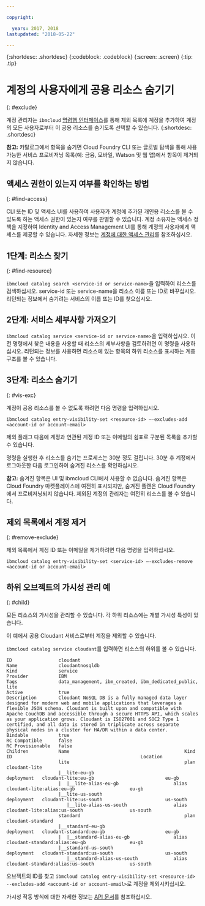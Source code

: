 ```yaml
---

copyright:

  years: 2017, 2018
lastupdated: "2018-05-22"

---
```


{:shortdesc: .shortdesc}
{:codeblock: .codeblock}
{:screen: .screen}
{:tip: .tip}

# 계정의 사용자에게 공용 리소스 숨기기
{: #exclude}

계정 관리자는 `ibmcloud` [명령행 인터페이스](/docs/cli/reference/bluemix_cli/bx_cli.html#ibmcloud_catalog_entry_visibility_set)를 통해 제외 목록에 계정을 추가하여 계정의 모든 사용자로부터 이 공용 리소스를 숨기도록 선택할 수 있습니다.
{:shortdesc: .shortdesc}

**참고:** 카탈로그에서 항목을 숨기면 Cloud Foundry CLI 또는 글로벌 탐색을 통해 사용 가능한 서비스 프로비저닝 목록(예: 금융, 모바일, Watson 및 웹 앱)에서 항목이 제거되지 않습니다.

## 액세스 권한이 있는지 여부를 확인하는 방법
{: #find-access}

CLI 또는 ID 및 액세스 UI를 사용하여 사용자가 계정에 추가된 개인용 리소스를 볼 수 있도록 하는 액세스 권한이 있는지 여부를 판별할 수 있습니다. 계정 소유자는 액세스 정책을 지정하여 Identity and Access Management UI를 통해 계정의 사용자에게 액세스를 제공할 수 있습니다. 자세한 정보는 [계정에 대한 액세스 관리](access.html)를 참조하십시오.

## 1단계: 리소스 찾기
{: #find-resource}

`ibmcloud catalog search <service-id or service-name>`을 입력하여 리소스를 검색하십시오. service-id 또는 service-name을 리소스 이름 또는 ID로 바꾸십시오. 리턴되는 정보에서 숨기려는 서비스의 이름 또는 ID를 찾으십시오.

## 2단계: 서비스 세부사항 가져오기

`ibmcloud catalog service <service-id or service-name>`을 입력하십시오. 이전 명령에서 찾은 내용을 사용할 때 리소스의 세부사항을 검토하려면 이 명령을 사용하십시오. 리턴되는 정보를 사용하면 리소스에 있는 항목의 하위 리소스를 표시하는 계층 구조를 볼 수 있습니다.

## 3단계: 리소스 숨기기
{: #vis-exc}

계정이 공용 리소스를 볼 수 없도록 하려면 다음 명령을 입력하십시오.

`ibmcloud catalog entry-visibility-set <resource-id> —-excludes-add <account-id or account-email>`

제외 플래그 다음에 계정과 연관된 계정 ID 또는 이메일의 쉼표로 구분된 목록을 추가할 수 있습니다.

명령을 실행한 후 리소스를 숨기는 프로세스는 30분 정도 걸립니다. 30분 후 계정에서 로그아웃한 다음 로그인하여 숨겨진 리소스를 확인하십시오.

**참고:** 숨겨진 항목은 UI 및 ibmcloud CLI에서 사용할 수 없습니다. 숨겨진 항목은 Cloud Foundry 마켓플레이스에 여전히 표시되지만, 숨겨진 플랜은 Cloud Foundry에서 프로비저닝되지 않습니다. 제외된 계정의 관리자는 여전히 리소스를 볼 수 있습니다.

## 제외 목록에서 계정 제거
{: #remove-exclude}

제외 목록에서 계정 ID 또는 이메일을 제거하려면 다음 명령을 입력하십시오.

`ibmcloud catalog entry-visibility-set <service-id> —-excludes-remove <account-id or account-email>`

## 하위 오브젝트의 가시성 관리 예
{: #child}

모든 리소스의 가시성을 관리할 수 있습니다. 각 하위 리소스에는 개별 가시성 특성이 있습니다.

이 예에서 공용 Cloudant 서비스로부터 계정을 제외할 수 있습니다.

`ibmcloud catalog service cloudant`를 입력하면 리소스의 하위를 볼 수 있습니다. 

```
ID                 cloudant
Name               cloudantnosqldb
Kind               service
Provider           IBM
Tags               data_management, ibm_created, ibm_dedicated_public, lite
Active             true
Description        Cloudant NoSQL DB is a fully managed data layer designed for modern web and mobile applications that leverages a flexible JSON schema. Cloudant is built upon and compatible with Apache CouchDB and accessible through a secure HTTPS API, which scales as your application grows. Cloudant is ISO27001 and SOC2 Type 1 certified, and all data is stored in triplicate across separate physical nodes in a cluster for HA/DR within a data center.
Bindable           true
RC Compatible      false
RC Provisionable   false
Children           Name                                          Kind         ID                                               Location
                   lite                                          plan         cloudant-lite
                   |__lite-eu-gb                             deployment   cloudant-lite:eu-gb                          eu-gb
                   |  |__lite-alias-eu-gb                    alias        cloudant-lite:alias:eu-gb                    eu-gb
                   |__lite-us-south                          deployment   cloudant-lite:us-south                       us-south
                      |__lite-alias-us-south                 alias        cloudant-lite:alias:us-south                 us-south
                   standard                                      plan         cloudant-standard
                   |__standard-eu-gb                         deployment   cloudant-standard:eu-gb                      eu-gb
                   |  |__standard-alias-eu-gb                alias        cloudant-standard:alias:eu-gb                eu-gb
                   |__standard-us-south                      deployment   cloudant-standard:us-south                   us-south
                      |__standard-alias-us-south             alias        cloudant-standard:alias:us-south             us-south
```

오브젝트의 ID를 찾고 `ibmcloud catalog entry-visibility-set <resource-id> --excludes-add <account-id or account-email>`로 계정을 제외시키십시오. 

가시성 작동 방식에 대한 자세한 정보는 [API 문서](https://console.bluemix.net/apidocs/682)를 참조하십시오.
